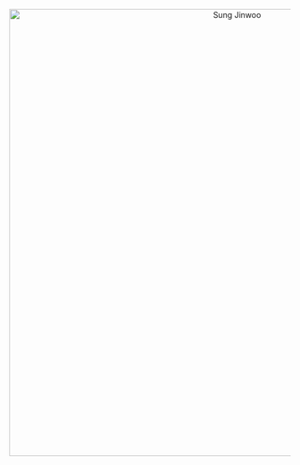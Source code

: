 <p align="center">
  <a href="https://motionbgs.com/media/7683/arise-sung-jinwoo.960x540.mp4" target="_blank" rel="noopener noreferrer">
    <img src="6d8bb5d4-5c6c-4aba-aa0a-783d03cf842d.webp" alt="Sung Jinwoo" width="800"/>
  </a>
</p>
